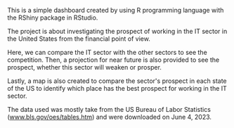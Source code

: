 This is a simple dashboard created by using R programming language with the RShiny package in RStudio.

The project is about investigating the prospect of working in the IT sector in the United States from the financial point of view.

Here, we can compare the IT sector with the other sectors to see the competition. Then, a projection for near future is also provided to see the prospect, whether this sector will weaken or prosper.

Lastly, a map is also created to compare the sector's prospect in each state of the US to identify which place has the best prospect for working in the IT sector.

The data used was mostly take from the US Bureau of Labor Statistics (www.bls.gov/oes/tables.htm) and were downloaded on June 4, 2023.
